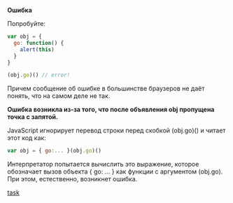 **Ошибка**

Попробуйте:
```js
var obj = {
  go: function() {
    alert(this)
  }
}

(obj.go)() // error!
```
Причем сообщение об ошибке в большинстве браузеров не даёт понять, что на самом деле не так.

**Ошибка возникла из-за того, что после объявления obj пропущена точка с запятой.**

JavaScript игнорирует перевод строки перед скобкой (obj.go)() и читает этот код как:
```js
var obj = { go:... }(obj.go)()
```
Интерпретатор попытается вычислить это выражение, которое обозначает вызов объекта { go: ... } как функции с аргументом (obj.go). При этом, естественно, возникнет ошибка.

[task](https://github.com/y4t6/convert/blob/master/2_2.md)
